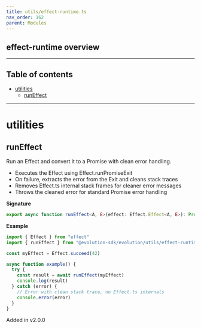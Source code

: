 ```yaml
---
title: utils/effect-runtime.ts
nav_order: 162
parent: Modules
---
```


## effect-runtime overview

---

<h2 class="text-delta">Table of contents</h2>

- [utilities](#utilities)
  - [runEffect](#runeffect)

---

# utilities

## runEffect

Run an Effect and convert it to a Promise with clean error handling.

- Executes the Effect using Effect.runPromiseExit
- On failure, extracts the error from the Exit and cleans stack traces
- Removes Effect.ts internal stack frames for cleaner error messages
- Throws the cleaned error for standard Promise error handling

**Signature**

```ts
export async function runEffect<A, E>(effect: Effect.Effect<A, E>): Promise<A>
```

**Example**

```typescript
import { Effect } from "effect"
import { runEffect } from "@evolution-sdk/evolution/utils/effect-runtime"

const myEffect = Effect.succeed(42)

async function example() {
  try {
    const result = await runEffect(myEffect)
    console.log(result)
  } catch (error) {
    // Error with clean stack trace, no Effect.ts internals
    console.error(error)
  }
}
```

Added in v2.0.0
